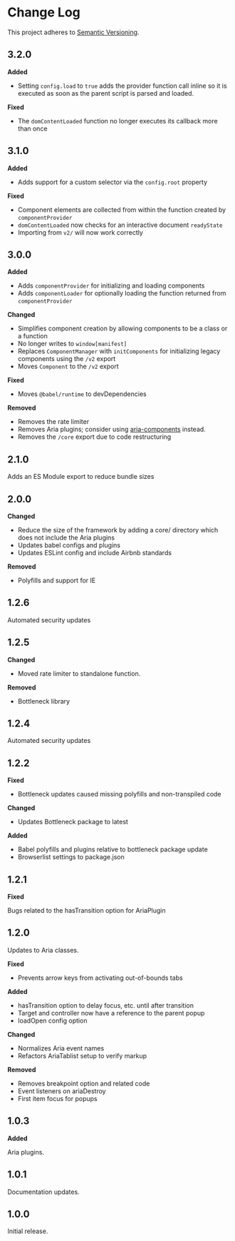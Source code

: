 # Change Log
This project adheres to [Semantic Versioning](http://semver.org/).

## 3.2.0

**Added**

* Setting `config.load` to `true` adds the provider function call inline so it is executed as soon as the parent script is parsed and loaded.

**Fixed**

* The `domContentLoaded` function no longer executes its callback more than once

## 3.1.0

**Added**

* Adds support for a custom selector via the `config.root` property

**Fixed**

* Component elements are collected from within the function created by `componentProvider`
* `domContentLoaded` now checks for an interactive document `readyState`
* Importing from `v2/` will now work correctly

## 3.0.0

**Added**

* Adds `componentProvider` for initializing and loading components
* Adds `componentLoader` for optionally loading the function returned from `componentProvider`

**Changed**

* Simplifies component creation by allowing components to be a class or a function
* No longer writes to `window[manifest]`
* Replaces `ComponentManager` with `initComponents` for initializing legacy components using the `/v2` export
* Moves `Component` to the `/v2` export

**Fixed**

* Moves `@babel/runtime` to devDependencies

**Removed**

* Removes the rate limiter
* Removes Aria plugins; consider using [aria-components](https://www.npmjs.com/package/aria-components) instead.
* Removes the `/core` export due to code restructuring

## 2.1.0

Adds an ES Module export to reduce bundle sizes

## 2.0.0

**Changed**

* Reduce the size of the framework by adding a core/ directory which does not include the Aria plugins
* Updates babel configs and plugins
* Updates ESLint config and include Airbnb standards

**Removed**

* Polyfills and support for IE

## 1.2.6

Automated security updates

## 1.2.5

**Changed**

* Moved rate limiter to standalone function.

**Removed**

* Bottleneck library

## 1.2.4

Automated security updates

## 1.2.2

**Fixed**

* Bottleneck updates caused missing polyfills and non-transpiled code

**Changed**

* Updates Bottleneck package to latest

**Added**

* Babel polyfills and plugins relative to bottleneck package update
* Browserlist settings to package.json

## 1.2.1

**Fixed**

Bugs related to the hasTransition option for AriaPlugin

## 1.2.0

Updates to Aria classes.

**Fixed**

* Prevents arrow keys from activating out-of-bounds tabs

**Added**

* hasTransition option to delay focus, etc. until after transition
* Target and controller now have a reference to the parent popup
* loadOpen config option

**Changed**

* Normalizes Aria event names
* Refactors AriaTablist setup to verify markup

**Removed**

* Removes breakpoint option and related code
* Event listeners on ariaDestroy
* First item focus for popups

## 1.0.3

**Added**

Aria plugins.

## 1.0.1

Documentation updates.

## 1.0.0

Initial release.
